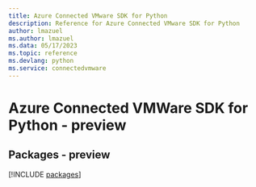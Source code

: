 ```yaml
---
title: Azure Connected VMware SDK for Python
description: Reference for Azure Connected VMware SDK for Python
author: lmazuel
ms.author: lmazuel
ms.data: 05/17/2023
ms.topic: reference
ms.devlang: python
ms.service: connectedvmware
---
```

# Azure Connected VMWare SDK for Python - preview
## Packages - preview
[!INCLUDE [packages](connected-vmware-index.md)]